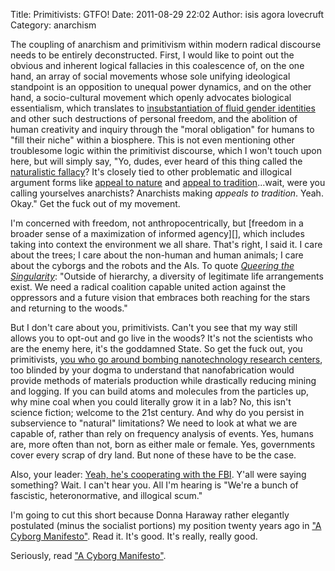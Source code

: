 Title: Primitivists: GTFO!
Date: 2011-08-29 22:02
Author: isis agora lovecruft
Category: anarchism

The coupling of anarchism and primitivism within modern radical
discourse needs to be entirely deconstructed. First, I would like to
point out the obvious and inherent logical fallacies in this coalescence
of, on the one hand, an array of social movements whose sole unifying
ideological standpoint is an opposition to unequal power dynamics, and
on the other hand, a socio-cultural movement which openly advocates
biological essentialism, which translates to [insubstantiation of fluid
gender identities][] and other such destructions of personal freedom,
and the abolition of human creativity and inquiry through the "moral
obligation" for humans to "fill their niche" within a biosphere. This is
not even mentioning other troublesome logic within the primitivist
discourse, which I won't touch upon here, but will simply say, "Yo,
dudes, ever heard of this thing called the [naturalistic fallacy][]?
It's closely tied to other problematic and illogical argument forms like
[appeal to nature][] and [appeal to tradition][]...wait, were you
calling yourselves anarchists? Anarchists making *appeals to tradition*.
Yeah. Okay." Get the fuck out of my movement.

I'm concerned with freedom, not anthropocentrically, but [freedom in a
broader sense of a maximization of informed agency][], which includes
taking into context the environment we all share. That's right, I said
it. I care about the trees; I care about the non-human and human
animals; I care about the cyborgs and the robots and the AIs. To quote
[*Queering the Singularity*][]: "Outside of hierarchy, a diversity of
legitimate life arrangements exist. We need a radical coalition capable
united action against the oppressors and a future vision that embraces
both reaching for the stars and returning to the woods."

But I don't care about you, primitivists. Can't you see that my way
still allows you to opt-out and go live in the woods? It's not the
scientists who are the enemy here, it's the goddamned State. So get the
fuck out, you primitivists, [you who go around bombing nanotechnology
research centers][], too blinded by your dogma to understand that
nanofabrication would provide methods of materials production while
drastically reducing mining and logging. If you can build atoms and
molecules from the particles up, why mine coal when you could literally
grow it in a lab? No, this isn't science fiction; welcome to the 21st
century. And why do you persist in subservience to "natural"
limitations? We need to look at what we are capable of, rather than rely
on frequency analysis of events. Yes, humans are, more often than not,
born as either male or female. Yes, governments cover every scrap of dry
land. But none of these have to be the case.

Also, your leader: [Yeah, he's cooperating with the FBI][]. Y'all were
saying something? Wait. I can't hear you. All I'm hearing is "We're a
bunch of fascistic, heteronormative, and illogical scum."

I'm going to cut this short because Donna Haraway rather elegantly
postulated (minus the socialist portions) my position twenty years ago
in ["A Cyborg Manifesto"][]. Read it. It's good. It's really, really
good.

Seriously, read ["A Cyborg Manifesto"][].

  [insubstantiation of fluid gender identities]: http://veganideal.org/content/lierre-keith-case-study-anti-trans-hatred
  [naturalistic fallacy]: https://secure.wikimedia.org/wikipedia/en/wiki/Naturalistic_fallacy
  [appeal to nature]: https://secure.wikimedia.org/wikipedia/en/wiki/Appeal_to_nature#Rational_argument
  [appeal to tradition]: https://secure.wikimedia.org/wikipedia/en/wiki/Appeal_to_tradition
  [reedom in a broader sense of a maximization of informed agency]: http://plato.stanford.edu/entries/godwin/
  [*Queering the Singularity*]: https://queersingularity.wordpress.com/2011/06/26/transhumanism-and-the-radical-left-anarchist-skillshare-2011/
  [you who go around bombing nanotechnology research centers]: https://guerrillanews.wordpress.com/2011/08/17/anti-nanotech-bomb-claim-by-individualists-tending-towards-the-wild-mexico/
  [Yeah, he's cooperating with the FBI]: http://vancouver.mediacoop.ca/audio/deep-green-resistance-death-threats-and-police/8014
  ["A Cyborg Manifesto"]: http://faculty.georgetown.edu/irvinem/theory/Haraway-CyborgManifesto.html
